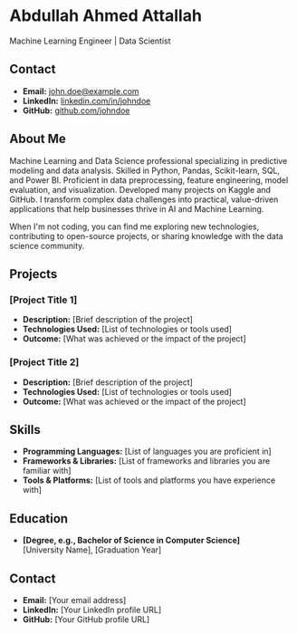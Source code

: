 # Abdullah Ahmed Attallah

Machine Learning Engineer | Data Scientist
## Contact

- **Email:** john.doe@example.com
- **LinkedIn:** [linkedin.com/in/johndoe](https://linkedin.com/in/johndoe)
- **GitHub:** [github.com/johndoe](https://github.com/johndoe)

## About Me

Machine Learning and Data Science professional specializing in predictive modeling and data analysis. Skilled in Python, Pandas, Scikit-learn, SQL, and Power BI. Proficient in data preprocessing, feature engineering, model evaluation, and visualization. Developed many projects on Kaggle and GitHub. I transform complex data challenges into practical, value-driven applications that help businesses thrive in AI and Machine Learning.

When I'm not coding, you can find me exploring new technologies, contributing to open-source projects, or sharing knowledge with the data science community.


## Projects

### [Project Title 1]
- **Description:** [Brief description of the project]
- **Technologies Used:** [List of technologies or tools used]
- **Outcome:** [What was achieved or the impact of the project]

### [Project Title 2]
- **Description:** [Brief description of the project]
- **Technologies Used:** [List of technologies or tools used]
- **Outcome:** [What was achieved or the impact of the project]

## Skills

- **Programming Languages:** [List of languages you are proficient in]
- **Frameworks & Libraries:** [List of frameworks and libraries you are familiar with]
- **Tools & Platforms:** [List of tools and platforms you have experience with]

## Education

- **[Degree, e.g., Bachelor of Science in Computer Science]**  
  [University Name], [Graduation Year]

## Contact

- **Email:** [Your email address]
- **LinkedIn:** [Your LinkedIn profile URL]
- **GitHub:** [Your GitHub profile URL]
